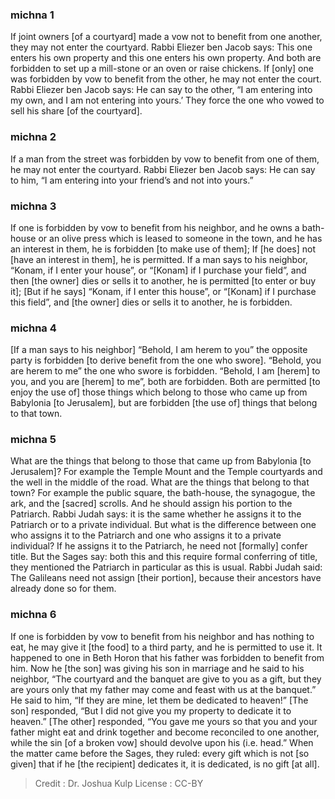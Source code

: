 
### michna 1
If  joint owners [of a courtyard] made a vow not to benefit from one another, they may not enter the courtyard. Rabbi Eliezer ben Jacob says:  This one enters his own property and this one enters his own property. And both are forbidden to set up a mill-stone or an oven or raise chickens. If [only] one was forbidden by vow to benefit from the other, he may not enter the court. Rabbi Eliezer ben Jacob says: He can say to the other, “I am entering into my own, and I am not entering into yours.’ They force the one who vowed to sell his share [of the courtyard].

### michna 2
If a man from the street was forbidden by vow to benefit from one of them, he may not enter the courtyard. Rabbi Eliezer ben Jacob says: He can say to him, “I am entering into your friend’s and not into yours.”

### michna 3
If one is forbidden by vow to benefit from his neighbor, and he owns a bath-house or an olive press which is leased to someone in the town, and he has an interest in them, he is forbidden [to make use of them]; If [he does] not [have an interest in them], he is permitted. If a man says to his neighbor, “Konam, if I enter your house”, or “[Konam] if I purchase your field”, and then [the owner] dies or sells it to another, he is permitted [to enter or buy it]; [But if he says] “Konam, if I enter this house”, or “[Konam] if I purchase this field”, and [the owner] dies or sells it to another, he is forbidden.

### michna 4
[If a man says to his neighbor] “Behold, I am herem to you” the opposite party is forbidden [to derive benefit from the one who swore]. “Behold, you are herem to me” the one who swore is forbidden. “Behold, I am [herem] to you, and you are [herem] to me”, both are forbidden. Both are permitted [to enjoy the use of] those things which belong to those who came up from Babylonia [to Jerusalem], but are forbidden [the use of] things that belong to that town.

### michna 5
What are the things that belong to those that came up from Babylonia [to Jerusalem]? For example the Temple Mount and the Temple courtyards and the well in the middle of the road. What are the things that belong to that town? For example the public square, the bath-house, the synagogue, the ark, and the [sacred] scrolls. And he should assign his portion to the Patriarch. Rabbi Judah says: it is the same whether he assigns it to the Patriarch or to a private individual. But what is the difference between one who assigns it to the Patriarch and one who assigns it to a private individual? If he assigns it to the Patriarch, he need not [formally] confer title. But the Sages say: both this and this  require formal conferring of title, they mentioned the Patriarch in particular as this is usual. Rabbi Judah said: The Galileans need not assign [their portion], because their ancestors have already done so for them.

### michna 6
If one is forbidden by vow to benefit from his neighbor and has nothing to eat, he may give it [the food] to a third party, and he is permitted to use it. It happened to one in Beth Horon that his father was forbidden to benefit from him. Now he [the son] was giving his son in marriage and he said to his neighbor, “The courtyard and the banquet are give to you as a gift, but they are yours only that my father may come and feast with us at the banquet.” He said to him, “If they are mine, let them be dedicated to heaven!” [The son] responded, “But I did not give you my property to dedicate it to heaven.” [The other] responded, “You gave me yours so that you and your father might eat and drink together and become reconciled to one another, while the sin [of a broken vow] should devolve upon his (i.e. head.” When the matter came before the Sages, they ruled: every gift which is not [so given] that if he [the recipient] dedicates it, it is dedicated, is no gift [at all].

>Credit : Dr. Joshua Kulp
>License : CC-BY